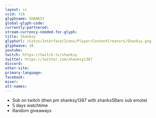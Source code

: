 ```yaml
---
layout: cc
ccid: 316
glyphname: SHANKSY
global-glyph-code:
currently-partnered:
stream-currency-needed-for-glyph:
title: Shanksy
glyphurl: /Lotus/Interface/Icons/Player/ContentCreators/Shanksy.png
glyphwave: 16
youtube:
twitch: https://twitch.tv/shanksy
twitter: https://twitter.com/shanksy1387
discord:
other-site:
primary-language:
facebook:
mixer:
alt-names:
---
```

* Sub on twitch (then pm shanksy1387 with shanks5Baro sub emote)
* 5 days watchtime
* Random giveaways
